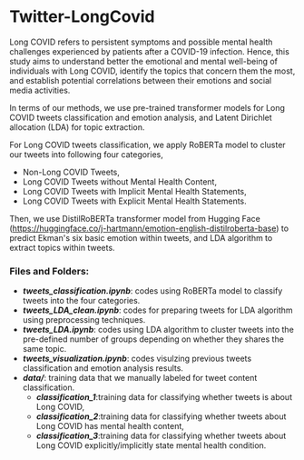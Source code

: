 # Twitter-LongCovid
Long COVID refers to persistent symptoms and possible mental health challenges experienced by patients after a COVID-19 infection. Hence, this study aims to understand
better the emotional and mental well-being of individuals with Long COVID, identify the topics that concern them the most, and establish potential correlations between their emotions and social media activities. 

In terms of our methods, we use pre-trained transformer models for Long COVID tweets classification and emotion analysis, and Latent Dirichlet allocation (LDA) for topic extraction. 

For Long COVID tweets classification, we apply RoBERTa model to cluster our tweets into following four categories,
- Non-Long COVID Tweets,
- Long COVID Tweets without Mental Health Content,
- Long COVID Tweets with Implicit Mental Health Statements,
- Long COVID Tweets with Explicit Mental Health Statements.

Then, we use DistilRoBERTa transformer model from Hugging Face (https://huggingface.co/j-hartmann/emotion-english-distilroberta-base) to predict Ekman's six basic emotion within tweets, and LDA algorithm to extract topics within tweets.

### Files and Folders:
- ***tweets_classification.ipynb***: codes using RoBERTa model to classify tweets into the four categories.
- ***tweets_LDA_clean.ipynb***: codes for preparing tweets for LDA algorithm using preprocessing techniques.
- ***tweets_LDA.ipynb***: codes using LDA algorithm to cluster tweets into the pre-defined number of groups depending on whether they shares the same topic.
- ***tweets_visualization.ipynb***: codes visulzing previous tweets classification and emotion analysis results.
- ***data/***: training data that we manually labeled for tweet content classification.
  - ***classification_1***:training data for classifying whether tweets is about Long COVID,
  - ***classification_2***:training data for classifying whether tweets about Long COVID has mental health content,
  - ***classification_3***:training data for classifying whether tweets about Long COVID explicitly/implicitly state mental health condition.
